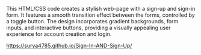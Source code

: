  
This HTML/CSS code creates a stylish web-page with a sign-up and sign-in form. It features a smooth transition effect between the forms, controlled by a toggle button. The design incorporates gradient backgrounds, form inputs, and interactive buttons, providing a visually appealing user experience for account creation and login.

 https://surya4785.github.io/Sign-In-AND-Sign-Up/
